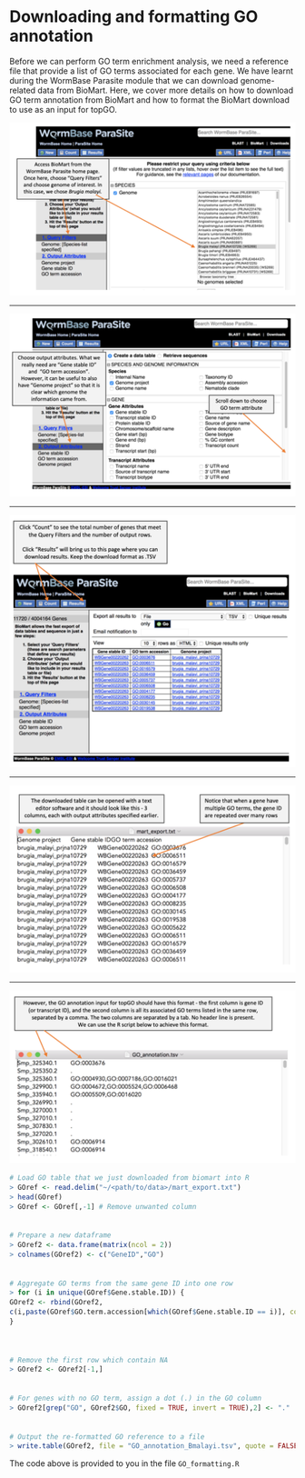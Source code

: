 # Downloading and formatting GO annotation

Before we can perform GO term enrichment analysis, we need a reference file that provide a list of GO terms associated for each gene. We have learnt during the WormBase Parasite module that we can download genome-related data from BioMart. Here, we cover more details on how to download GO term annotation from BioMart and how to format the BioMart download to use as an input for topGO. 

![](./figures/wbpsGO1.png)

---

![](./figures/wbpsGO2.png)

---

![](./figures/wbpsGO3.png)

---

![](./figures/wbpsGO4.png)

---

![](./figures/wbpsGO5.png)

```R
# Load GO table that we just downloaded from biomart into R
> GOref <- read.delim("~/<path/to/data>/mart_export.txt")
> head(GOref) 
> GOref <- GOref[,-1] # Remove unwanted column


# Prepare a new dataframe 
> GOref2 <- data.frame(matrix(ncol = 2))
> colnames(GOref2) <- c("GeneID","GO")


# Aggregate GO terms from the same gene ID into one row
> for (i in unique(GOref$Gene.stable.ID)) {
GOref2 <- rbind(GOref2,
c(i,paste(GOref$GO.term.accession[which(GOref$Gene.stable.ID == i)], collapse = ",")))
}



# Remove the first row which contain NA
> GOref2 <- GOref2[-1,]


# For genes with no GO term, assign a dot (.) in the GO column
> GOref2[grep("GO", GOref2$GO, fixed = TRUE, invert = TRUE),2] <- "."


# Output the re-formatted GO reference to a file
> write.table(GOref2, file = "GO_annotation_Bmalayi.tsv", quote = FALSE, sep = "\t", col.names = FALSE, row.names = FALSE)
```
The code above is provided to you in the file `GO_formatting.R`
